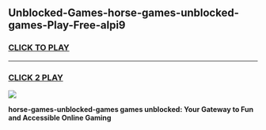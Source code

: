 
## Unblocked-Games-horse-games-unblocked-games-Play-Free-alpi9
<h3>
<a href="https://premium76.site?title=horse-games-unblocked-games&ref=18A">CLICK TO PLAY</a></h3>
<hr>

<h3>
<a href="https://premium76.site?title=horse-games-unblocked-games&ref=18A">CLICK 2 PLAY</a>
  
</h3>

<a href="https://premium76.site?title=horse-games-unblocked-games&ref=18A"><img src="https://clearcache.store/games.png"></a>


**horse-games-unblocked-games games unblocked: Your Gateway to Fun and Accessible Online Gaming**
